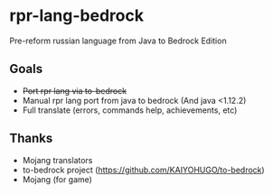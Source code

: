 # rpr-lang-bedrock
Pre-reform russian language from Java to Bedrock Edition

## Goals
* ~~Port rpr lang via to-bedrock~~
* Manual rpr lang port from java to bedrock (And java <1.12.2)
* Full translate (errors, commands help, achievements, etc)

## Thanks
* Mojang translators
* to-bedrock project (https://github.com/KAIYOHUGO/to-bedrock)
* Mojang (for game)
